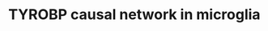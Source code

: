 ---
annotations:
- id: CL:0000129
  parent: animal cell
  type: Cell Type Ontology
  value: microglial cell
- id: DOID:10652
  parent: central nervous system disease
  type: Disease Ontology
  value: Alzheimer's disease
- id: PW:0000234
  parent: regulatory pathway
  type: Pathway Ontology
  value: innate immune response pathway
- id: PW:0000015
  parent: disease pathway
  type: Pathway Ontology
  value: Alzheimer's disease pathway
authors:
- Khanspers
- AlexanderPico
- Eweitz
citedin:
- link: PMC8751594
  title: DNA methylation of ARHGAP30 is negatively associated with ARHGAP30 expression
    in lung adenocarcinoma, which reduces tumor immunity and is detrimental to patient
    survival (2021)
- link: PMC7329820
  title: Citalopram-induced pathways regulation and tentative treatment-outcome-predicting
    biomarkers in lymphoblastoid cell lines from depression patients (2020)
- link: PMC6914690
  title: A Cross-Species Systems Genetics Analysis Links APBB1IP as a Candidate for
    Schizophrenia and Prepulse Inhibition (2019)
description: The direct and indirect causal inputs upstream and downstream of Tyrobp
  in microglial cells.   Proteins on this pathway have targeted assays available via
  the [https://assays.cancer.gov/available_assays?wp_id=WP3945 CPTAC Assay Portal]
last-edited: 2021-05-09
ndex: bd499de5-8b68-11eb-9e72-0ac135e8bacf
organisms:
- Homo sapiens
redirect_from:
- /index.php/Pathway:WP3945
- /instance/WP3945
- /instance/WP3945_rr116679
revision: r116679
schema-jsonld:
- '@context': https://schema.org/
  '@id': https://wikipathways.github.io/pathways/WP3945.html
  '@type': Dataset
  creator:
    '@type': Organization
    name: WikiPathways
  description: The direct and indirect causal inputs upstream and downstream of Tyrobp
    in microglial cells.   Proteins on this pathway have targeted assays available
    via the [https://assays.cancer.gov/available_assays?wp_id=WP3945 CPTAC Assay Portal]
  keywords:
  - ABCC4
  - ADAP2
  - APBB1IP
  - BIN2
  - C1QC
  - C3
  - CAPG
  - CD37
  - CD4
  - CD84
  - CREB3L2
  - CXCL16
  - CYTL1
  - DPYD
  - ELF4
  - FKBP15
  - GAL3ST4
  - GAPT
  - GIMAP2
  - GPX1
  - HCLS1
  - HLX
  - IGSF6
  - IL10RA
  - IL13RA1
  - IL18
  - ITGAM
  - ITGAX
  - ITGB2
  - KCNE3
  - LGALS9C
  - LHFPL2
  - LOXL3
  - LYL1
  - MAF
  - NCF2
  - NCKAP1L
  - NPC2
  - NRROS
  - PLEK
  - PPP1R18
  - PYCARD
  - RBM47
  - RGS1
  - RNASE6
  - RPS6KA1
  - RUNX3
  - SAMSN1
  - SFT2D2
  - SH2B3
  - SLC1A5
  - SLC7A7
  - SPP1
  - STAT5A
  - TCIRG1
  - TGFBR1
  - TMEM106A
  - TNFRSF1B
  - TYROBP
  - ZFP36L2
  license: CC0
  name: TYROBP causal network in microglia
seo: CreativeWork
title: TYROBP causal network in microglia
wpid: WP3945
---